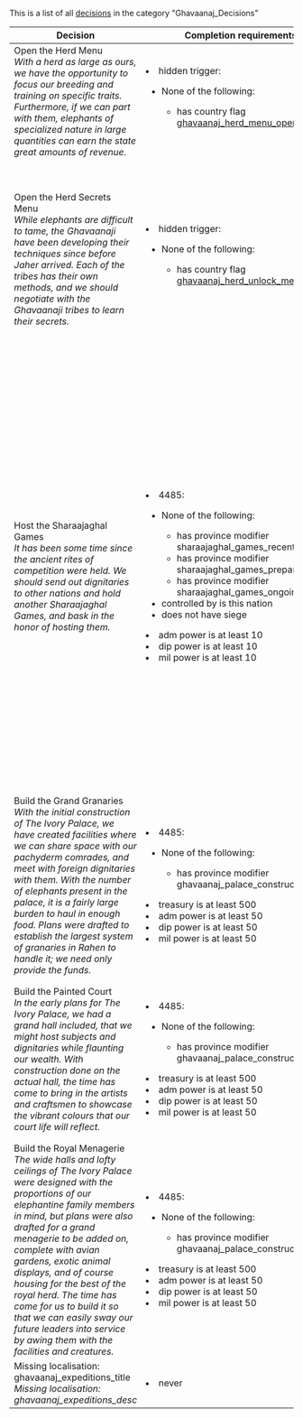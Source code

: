 This is a list of all [decisions](decisions.md) in the category "Ghavaanaj_Decisions"

| Decision | Completion requirements | Effects | Requirements to appear |
| ----- | ------ | ----- | ------ |
| <a name="ghavaanaj_elephant_herd_screen">Open the Herd Menu</a><br />*With a herd as large as ours, we have the opportunity to focus our breeding and training on specific traits. Furthermore, if we can part with them, elephants of specialized nature in large quantities can earn the state great amounts of revenue.* | <li>hidden trigger:</li><ul><li>None of the following:</li><ul><li>has country flag [ghavaanaj_herd_menu_open](../flags/ghavaanaj_herd_menu_open.md)</li></ul></ul> | <li>custom tooltip = The Herd Menu will open</li><li>hidden effect:</li><ul><li>the event [$COUNTRY_ADJ$ Herd\n£ui_ghavaanaj_herd_window£\n\n[Root.GetGhavaanajTrainingTotalBonus]](../events/country_adj_herd_npsui_ghavaanaj_herd_windowps_n_n_root_getghavaanajtrainingtotalbonus.md) happens</li><li>save global event target as = ghavaanaj_herd_country</li></ul> | <li>has country flag [ghavaanaj_elephant_herd_mechanic](../flags/ghavaanaj_elephant_herd_mechanic.md)</li> |
| <a name="ghavaanaj_herd_secrets">Open the Herd Secrets Menu</a><br />*While elephants are difficult to tame, the Ghavaanaji have been developing their techniques since before Jaher arrived. Each of the tribes has their own methods, and we should negotiate with the Ghavaanaji tribes to learn their secrets.* | <li>hidden trigger:</li><ul><li>None of the following:</li><ul><li>has country flag [ghavaanaj_herd_unlock_menu_open](../flags/ghavaanaj_herd_unlock_menu_open.md)</li></ul></ul> | <li>the event [Herd Secrets](../events/herd_secrets.md) happens</li> | <li>primary culture is ghavaanaj</li><li>None of the following:</li><ul><li>All of the following:</li><ul><li>has country flag [ghavaanaj_white_herd_unlocked_flag](../flags/ghavaanaj_white_herd_unlocked_flag.md)</li><li>has country flag  ghavaanaj_red_herd_unlocked_flag</li><li>has country flag   ghavaanaj_purple_herd_unlocked_flag</li><li>has country flag    ghavaanaj_black_herd_unlocked_flag</li><li>has country flag     ghavaanaj_palace_herd_unlocked_flag</li><li>has country flag      ghavaanaj_castle_herd_unlocked_flag</li></ul></ul> |
| <a name="ghavaanaj_host_sharaajaghal_games">Host the Sharaajaghal Games</a><br />*It has been some time since the ancient rites of competition were held. We should send out dignitaries to other nations and hold another Sharaajaghal Games, and bask in the honor of hosting them.* | <li>4485:</li><ul><li>None of the following:</li><ul><li>has province modifier sharaajaghal_games_recently_hosted</li><li>has province modifier  sharaajaghal_games_preparations</li><li>has province modifier   sharaajaghal_games_ongoing</li></ul><li>controlled by is this nation</li><li>does not have siege</li></ul><li>adm power is at least 10</li><li>dip power is at least 10</li><li>mil power is at least 10</li> | <li>add adm power = -10</li><li>add dip power = -10</li><li>add mil power = -10</li><li>custom tooltip = We will host the Sharaajaghal games in half a year. Invitations will be sent out and we will gain 5 splendor for every nation that joins.</li><li>4485:</li><ul><li>add permanent province modifier:</li><ul><li>name = sharaajaghal_games_preparations</li><li>duration = -1</li></ul></ul><li>hidden effect:</li><ul><li>the event [An Invitation to the Sharaajaghal Games](../events/an_invitation_to_the_sharaajaghal_games.md) happens</li><li>the event [The Grand Opening of the Sharaajaghal Games](../events/the_grand_opening_of_the_sharaajaghal_games.md) happens</li><li>If every known country has capital scope has region is dhujat region:</li><ul><li>the event [An Invitation to the Sharaajaghal Games](../events/an_invitation_to_the_sharaajaghal_games.md) happens</li></ul><li>If every known country has capital scope has region is dhujat region:</li><ul><li>the event [The Grand Opening of the Sharaajaghal Games](../events/the_grand_opening_of_the_sharaajaghal_games.md) happens</li></ul><li>4485:</li><ul><li>fire province event [ghavaanaj.102](ghavaanaj.102_slug) in 183 days</li><li>set variable:</li><ul><li>which = sharaajaghal_games_participants_count</li><li>value = 0</li></ul></ul></ul> | <li>owns core province 4485</li><li>Any of the following:</li><ul><li>culture group is upper_raheni</li><li>culture group  is middle_raheni</li><li>culture group   is south_raheni</li><li>culture is royal_harimari</li></ul> |
| <a name="ghavaanaj_palace_build_the_grand_granaries">Build the Grand Granaries</a><br />*With the initial construction of The Ivory Palace, we have created facilities where we can share space with our pachyderm comrades, and meet with foreign dignitaries with them. With the number of elephants present in the palace, it is a fairly large burden to haul in enough food. Plans were drafted to establish the largest system of granaries in Rahen to handle it; we need only provide the funds.* | <li>4485:</li><ul><li>None of the following:</li><ul><li>has province modifier ghavaanaj_palace_construction</li></ul></ul><li>treasury is at least 500</li><li>adm power is at least 50</li><li>dip power is at least 50</li><li>mil power is at least 50</li> | <li>add treasury = -500</li><li>add adm power = -50</li><li>add dip power = -50</li><li>add mil power = -50</li><li>4485:</li><ul><li>add province modifier:</li><ul><li>name = ghavaanaj_palace_construction</li><li>duration = 3650</li></ul><li>add province modifier:</li><ul><li>name = ghavaanaj_the_grand_granaries</li><li>duration = -1</li></ul></ul> | <li>4485:</li><ul><li>is capital of is this nation</li><li>has province modifier ghavaanaj_the_ivory_palace</li><li>None of the following:</li><ul><li>has province modifier ghavaanaj_the_grand_granaries</li></ul></ul> |
| <a name="ghavaanaj_palace_build_the_painted_court">Build the Painted Court</a><br />*In the early plans for The Ivory Palace, we had a grand hall included, that we might host subjects and dignitaries while flaunting our wealth. With construction done on the actual hall, the time has come to bring in the artists and craftsmen to showcase the vibrant colours that our court life will reflect.* | <li>4485:</li><ul><li>None of the following:</li><ul><li>has province modifier ghavaanaj_palace_construction</li></ul></ul><li>treasury is at least 500</li><li>adm power is at least 50</li><li>dip power is at least 50</li><li>mil power is at least 50</li> | <li>add treasury = -500</li><li>add adm power = -50</li><li>add dip power = -50</li><li>add mil power = -50</li><li>4485:</li><ul><li>add province modifier:</li><ul><li>name = ghavaanaj_palace_construction</li><li>duration = 3650</li></ul><li>add province modifier:</li><ul><li>name = ghavaanaj_the_painted_court</li><li>duration = -1</li></ul></ul> | <li>4485:</li><ul><li>is capital of is this nation</li><li>has province modifier ghavaanaj_the_ivory_palace</li><li>None of the following:</li><ul><li>has province modifier ghavaanaj_the_painted_court</li></ul></ul> |
| <a name="ghavaanaj_palace_build_the_royal_menagerie">Build the Royal Menagerie</a><br />*The wide halls and lofty ceilings of The Ivory Palace were designed with the proportions of our elephantine family members in mind, but plans were also drafted for a grand menagerie to be added on, complete with avian gardens, exotic animal displays, and of course housing for the best of the royal herd. The time has come for us to build it so that we can easily sway our future leaders into service by awing them with the facilities and creatures.* | <li>4485:</li><ul><li>None of the following:</li><ul><li>has province modifier ghavaanaj_palace_construction</li></ul></ul><li>treasury is at least 500</li><li>adm power is at least 50</li><li>dip power is at least 50</li><li>mil power is at least 50</li> | <li>add treasury = -500</li><li>add adm power = -50</li><li>add dip power = -50</li><li>add mil power = -50</li><li>4485:</li><ul><li>add province modifier:</li><ul><li>name = ghavaanaj_palace_construction</li><li>duration = 3650</li></ul><li>add province modifier:</li><ul><li>name = ghavaanaj_the_royal_menagerie</li><li>duration = -1</li></ul></ul> | <li>4485:</li><ul><li>is capital of is this nation</li><li>has province modifier ghavaanaj_the_ivory_palace</li><li>None of the following:</li><ul><li>has province modifier ghavaanaj_the_royal_menagerie</li></ul></ul> |
| <a name="ghavaanaj_expeditions">Missing localisation: ghavaanaj_expeditions_title</a><br />*Missing localisation: ghavaanaj_expeditions_desc* | <li>never</li> |  | <li>has country flag [ghavaanaj_expeditions_mechanic](../flags/ghavaanaj_expeditions_mechanic.md)</li> |
